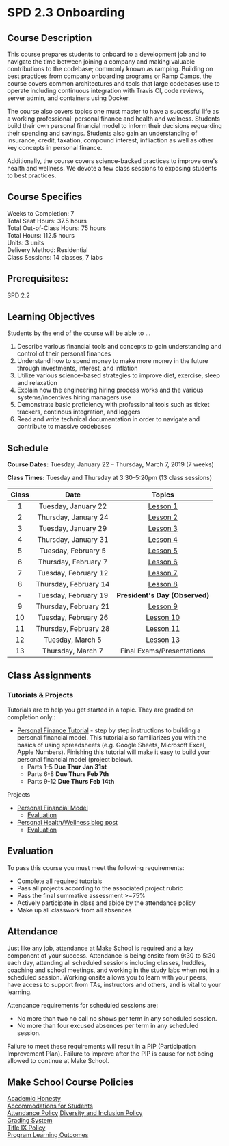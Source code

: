 # SPD 2.3 Onboarding

## Course Description

This course prepares students to onboard to a development job and to navigate the time between joining a company and making valuable contributions to the codebase; commonly known as ramping. Building on best practices from company onboarding programs or Ramp Camps, the course covers common architectures and tools that large codebases use to operate including continuous integration with Travis CI, code reviews, server admin, and containers using Docker. 

The course also covers topics one must master to have a successful life as a working professional:  personal finance and health and wellness. Students build their own personal financial model to inform their decisions reguarding their spending and savings. Students also gain an understanding of insurance, credit, taxation, compound interest, infliaction as well as other key concepts in personal finance.

Additionally, the course covers science-backed practices to improve one's health and wellness. We devote a few class sessions to exposing students to best practices.

## Course Specifics

Weeks to Completion:  7 <br>
Total Seat Hours:  37.5 hours <br>
Total Out-of-Class Hours: 75 hours <br>
Total Hours: 112.5 hours <br>
Units:  3 units <br>
Delivery Method:  Residential <br>
Class Sessions:  14 classes, 7 labs

## Prerequisites:  

SPD 2.2

## Learning Objectives

Students by the end of the course will be able to ...

1. Describe various financial tools and concepts to gain understanding and control of their personal finances 
1. Understand how to spend money to make more money in the future through investments, interest, and inflation
1. Utilize various science-based strategies to improve diet, exercise, sleep and relaxation
1. Explain how the engineering hiring process works and the various systems/incentives hiring managers use
1. Demonstrate basic proficiency with professional tools such as ticket trackers, continous integration, and loggers
1. Read and write technical documentation in order to navigate and contribute to massive codebases


## Schedule

**Course Dates:** Tuesday, January 22 – Thursday, March 7, 2019 (7 weeks)

**Class Times:** Tuesday and Thursday at 3:30–5:20pm (13 class sessions)

| Class |          Date          |                 Topics                  |
|:-----:|:----------------------:|:---------------------------------------:|
|  1 |  Tuesday, January 22              | [Lesson 1] |
|  2 | Thursday, January 24             | [Lesson 2] |
|  3 |  Tuesday, January 29             | [Lesson 3] |
|  4 | Thursday, January 31             | [Lesson 4] |
|  5 |  Tuesday, February 5             | [Lesson 5] |
|  6 | Thursday, February 7             | [Lesson 6] |
|  7 |  Tuesday, February 12             | [Lesson 7] |
|  8 | Thursday, February 14             | [Lesson 8] |
|  - |  Tuesday, February 19             | **President's Day (Observed)** |
|  9 | Thursday, February 21             | [Lesson 9] |
|  10 |  Tuesday, February 26             | [Lesson 10] |
|  11 | Thursday, February 28             | [Lesson 11] |
|  12 |  Tuesday, March 5             | [Lesson 13] |
|  13 | Thursday, March 7             | Final Exams/Presentations |

[Lesson 1]: Lessons/Lesson1.md
[Lesson 2]: Lessons/Lesson2.md
[Lesson 3]: Lessons/Lesson3.md
[Lesson 4]: Lessons/Lesson4.md
[Lesson 5]: Lessons/Lesson5.md
[Lesson 6]: Lessons/Lesson6.md
[Lesson 7]: Lessons/Lesson7.md
[Lesson 8]: Lessons/Lesson8.md
[Lesson 9]: Lessons/Lesson9.md
[Lesson 10]: Lessons/Lesson10.md
[Lesson 11]: Lessons/Lesson11.md
[Lesson 12]: Lessons/Lesson12.md
[Lesson 13]: Lessons/Lesson13.md

## Class Assignments

### Tutorials & Projects
Tutorials are to help you get started in a topic.  They are graded on completion only.:

- [Personal Finance Tutorial](https://www.makeschool.com/academy/track/personal-finance-jx8) - step by step instructions to building a personal financial model. This tutorial also familiarizes you with the basics of using spreadsheets (e.g. Google Sheets, Microsoft Excel, Apple Numbers). Finishing this tutorial will make it easy to build your personal financial model (project below).
  - Parts 1-5 **Due Thur Jan 31st**
  - Parts 6-8 **Due Thurs Feb 7th**
  - Parts 9-12 **Due Thurs Feb 14th**

Projects

- [Personal Financial Model](https://github.com/Make-School-Courses/SPD-2.3-Onboarding/blob/master/Assignments/personal-financial-model.md)
  - [Evaluation](https://github.com/Make-School-Courses/SPD-2.3-Onboarding/blob/master/Assignments/personal-financial-model.md)
- [Personal Health/Wellness blog post](https://github.com/Make-School-Courses/SPD-2.3-Onboarding/blob/master/Assignments/health-wellness-blog-post.md)
  - [Evaluation](https://github.com/Make-School-Courses/SPD-2.3-Onboarding/blob/master/Assignments/personal-financial-model.md)


## Evaluation
To pass this course you must meet the following requirements:

- Complete all required tutorials 
- Pass all projects according to the associated project rubric
- Pass the final summative assessment >=75%
- Actively participate in class and abide by the attendance policy
- Make up all classwork from all absences

## Attendance
Just like any job, attendance at Make School is required and a key component of your success. Attendance is being onsite from 9:30 to 5:30 each day, attending all scheduled sessions including classes, huddles, coaching and school meetings, and working in the study labs when not in a scheduled session. Working onsite allows you to learn with your peers, have access to support from TAs, instructors and others, and is vital to your learning.

Attendance requirements for scheduled sessions are:
- No more than two no call no shows per term in any scheduled session.
- No more than four excused absences per term in any scheduled session.

Failure to meet these requirements will result in a PIP (Participation Improvement Plan).  Failure to improve after the PIP is cause for not being allowed to continue at Make School. 


## Make School Course Policies
[Academic Honesty](https://make.sc/academic-honesty)<br>
[Accommodations for Students](https://make.sc/accommodations-for-students)<br>
[Attendance Policy](https://make.sc/attendance-policy)
[Diversity and Inclusion Policy](https://make.sc/diversity-and-inclusion-policy)<br>
[Grading System](https://make.sc/grading-system)<br>
[Title IX Policy](https://make.sc/title-ix-policy)<br>
[Program Learning Outcomes](https://make.sc/program-learning-outcomes)